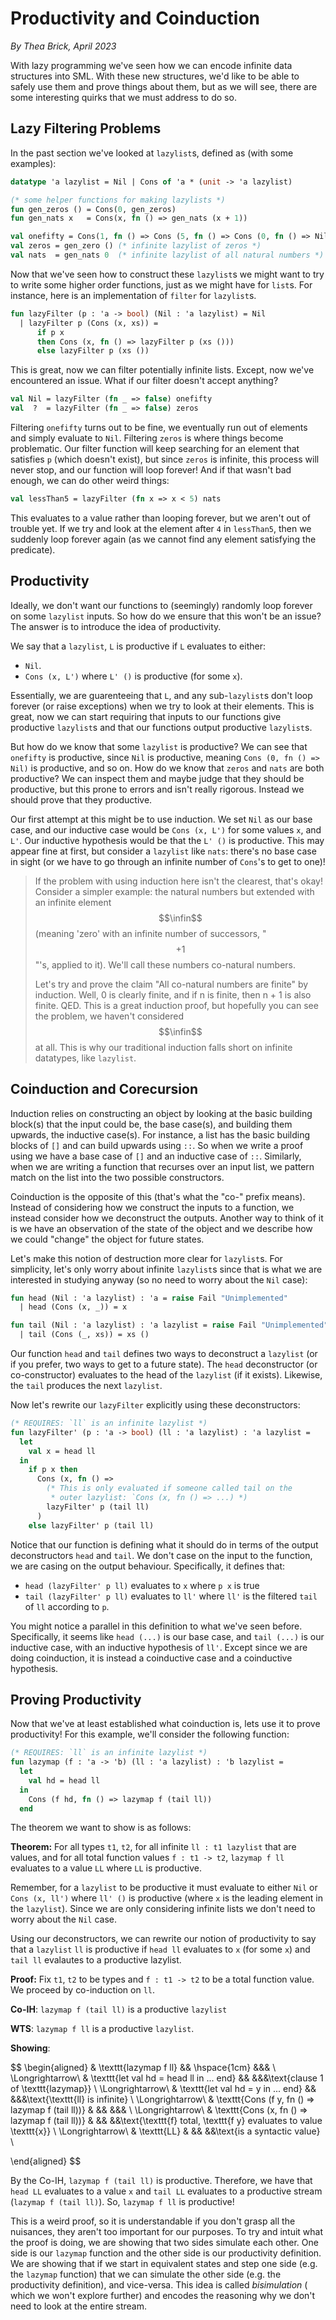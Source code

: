 # Productivity and Coinduction
_By Thea Brick, April 2023_

With lazy programming we've seen how we can encode infinite data structures into
SML. With these new structures, we'd like to be able to safely use them and
prove things about them, but as we will see, there are some interesting quirks
that we must address to do so.

## Lazy Filtering Problems

In the past section we've looked at `lazylist`s, defined as (with some
examples):

```sml
datatype 'a lazylist = Nil | Cons of 'a * (unit -> 'a lazylist)

(* some helper functions for making lazylists *)
fun gen_zeros () = Cons(0, gen_zeros)
fun gen_nats x   = Cons(x, fn () => gen_nats (x + 1))

val onefifty = Cons(1, fn () => Cons (5, fn () => Cons (0, fn () => Nil)))
val zeros = gen_zero () (* infinite lazylist of zeros *)
val nats  = gen_nats 0  (* infinite lazylist of all natural numbers *)
```

Now that we've seen how to construct these `lazylist`s we might want to try to
write some higher order functions, just as we might have for `list`s. For
instance, here is an implementation of `filter` for `lazylist`s.

```sml
fun lazyFilter (p : 'a -> bool) (Nil : 'a lazylist) = Nil
  | lazyFilter p (Cons (x, xs)) =
      if p x
      then Cons (x, fn () => lazyFilter p (xs ()))
      else lazyFilter p (xs ())
```

This is great, now we can filter potentially infinite lists. Except, now we've
encountered an issue. What if our filter doesn't accept anything?

```sml
val Nil = lazyFilter (fn _ => false) onefifty
val  ?  = lazyFilter (fn _ => false) zeros
```

Filtering `onefifty` turns out to be fine, we eventually run out of elements and
simply evaluate to `Nil`. Filtering `zeros` is where things become problematic.
Our filter function will keep searching for an element that satisfies `p` (which
doesn't exist), but since `zeros` is infinite, this process will never stop, and
our function will loop forever! And if that wasn't bad enough, we can do other
weird things:

```sml
val lessThan5 = lazyFilter (fn x => x < 5) nats
```

This evaluates to a value rather than looping forever, but we aren't out of
trouble yet. If we try and look at the element after `4` in `lessThan5`, then we
suddenly loop forever again (as we cannot find any element satisfying the
predicate).

## Productivity

Ideally, we don't want our functions to (seemingly) randomly loop forever on
some `lazylist` inputs. So how do we ensure that this won't be an issue? The
answer is to introduce the idea of productivity.

We say that a `lazylist`, `L` is productive if `L` evaluates to either:
- `Nil`.
- `Cons (x, L')` where `L' ()` is productive (for some `x`).

Essentially, we are guarenteeing that `L`, and any sub-`lazylist`s don't loop
forever (or raise exceptions) when we try to look at their elements. This is
great, now we can start requiring that inputs to our functions give productive
`lazylist`s and that our functions output productive `lazylist`s.

But how do we know that some `lazylist` is productive? We can see that
`onefifty` is productive, since `Nil` is productive, meaning
`Cons (0, fn () => Nil)` is productive, and so on. How do we know that `zeros`
and `nats` are both productive? We can inspect them and maybe judge that they
should be productive, but this prone to errors and isn't really rigorous.
Instead we should prove that they productive.

Our first attempt at this might be to use induction. We set `Nil` as our base
case, and our inductive case would be `Cons (x, L')` for some values `x`, and
`L'`. Our inductive hypothesis would be that the `L' ()` is productive. This may
appear fine at first, but consider a `lazylist` like `nats`: there's no base
case in sight (or we have to go through an infinite number of `Cons`'s to get
to one)!

> If the problem with using induction here isn't the clearest, that's okay!
> Consider a simpler example: the natural numbers but extended with an infinite
> element $$\infin$$ (meaning 'zero' with an infinite number of successors,
> "$$+ 1$$"'s, applied to it). We'll call these numbers co-natural numbers.
>
> Let's try and prove the claim "All co-natural numbers are finite" by
> induction. Well, 0 is clearly finite, and if n is finite, then n + 1 is also
> finite. QED. This is a great induction proof, but hopefully you can see the
> problem, we haven't considered $$\infin$$ at all. This is why our traditional
> induction falls short on infinite datatypes, like `lazylist`.

## Coinduction and Corecursion

Induction relies on constructing an object by looking at the basic building
block(s) that the input could be, the base case(s), and building them upwards,
the inductive case(s). For instance, a list has the basic building blocks of
`[]` and can build upwards using `::`. So when we write a proof using we have a
base case of `[]` and an inductive case of `::`. Similarly, when we are writing
a function that recurses over an input list, we pattern match on the list into
the two possible constructors.

Coinduction is the opposite of this (that's what the "co-" prefix means).
Instead of considering how we construct the inputs to a function, we instead
consider how we deconstruct the outputs. Another way to think of it
is we have an observation of the state of the object and we describe how we
could "change" the object for future states.

Let's make this notion of destruction more clear for `lazylist`s. For
simplicity, let's only worry about infinite `lazylist`s since that is what we
are interested in studying anyway (so no need to worry about the `Nil` case):

```sml
fun head (Nil : 'a lazylist) : 'a = raise Fail "Unimplemented"
  | head (Cons (x, _)) = x

fun tail (Nil : 'a lazylist) : 'a lazylist = raise Fail "Unimplemented"
  | tail (Cons (_, xs)) = xs ()
```

Our function `head` and `tail` defines two ways to deconstruct a `lazylist` (or
if you prefer, two ways to get to a future state). The `head` deconstructor (or
co-constructor) evaluates to the head of the `lazylist` (if it exists).
Likewise, the `tail` produces the next `lazylist`.

Now let's rewrite our `lazyFilter` explicitly using these deconstructors:
```sml
(* REQUIRES: `ll` is an infinite lazylist *)
fun lazyFilter' (p : 'a -> bool) (ll : 'a lazylist) : 'a lazylist =
  let
    val x = head ll
  in
    if p x then
      Cons (x, fn () =>
        (* This is only evaluated if someone called tail on the
         * outer lazylist: `Cons (x, fn () => ...) *)
        lazyFilter' p (tail ll)
      )
    else lazyFilter' p (tail ll)
```

Notice that our function is defining what it should do in terms of the
output deconstructors `head` and `tail`. We don't case on the input to the
function, we are casing on the output behaviour. Specifically, it defines that:
- `head (lazyFilter' p ll)` evaluates to `x` where `p x` is true
- `tail (lazyFilter' p ll)` evaluates to `ll'` where `ll'` is the filtered
  `tail` of `ll` according to `p`.

You might notice a parallel in this definition to what we've seen before.
Specifically, it seems like `head (...)` is our base case, and `tail (...)` is
our inductive case, with an inductive hypothesis of `ll'`. Except since we are
doing coinduction, it is instead a coinductive case and a coinductive
hypothesis.

## Proving Productivity

Now that we've at least established what coinduction is, lets use it to prove
productivity! For this example, we'll consider the following function:

```sml
(* REQUIRES: `ll` is an infinite lazylist *)
fun lazymap (f : 'a -> 'b) (ll : 'a lazylist) : 'b lazylist =
  let
    val hd = head ll
  in
    Cons (f hd, fn () => lazymap f (tail ll))
  end
```

The theorem we want to show is as follows:

**Theorem:** For all types `t1`, `t2`, for all infinite `ll : t1 lazylist` that
are values, and for all total function values `f : t1 -> t2`,
`lazymap f ll` evaluates to a value `LL` where `LL` is productive.

Remember, for a `lazylist` to be productive it must evaluate to either `Nil` or
`Cons (x, ll')` where `ll' ()` is productive (where `x` is the leading element
in the `lazylist`). Since we are only considering infinite lists we don't need
to worry about the `Nil` case.

Using our deconstructors, we can rewrite our notion of productivity to say that
a `lazylist` `ll` is productive if `head ll` evaluates to `x` (for some `x`) and
`tail ll` evalautes to a productive lazylist.

**Proof:** Fix `t1`, `t2` to be types and `f : t1 -> t2` to be a total function
value. We proceed by co-induction on `ll`.

**Co-IH**: `lazymap f (tail ll)` is a productive `lazylist`

**WTS**: `lazymap f ll` is a productive `lazylist`.

**Showing**:

$$
\begin{aligned}
& \texttt{lazymap f ll} && \hspace{1cm} &&& \\
\Longrightarrow\ & \texttt{let val hd = head ll in ... end} && &&&\text{clause 1 of \texttt{lazymap}} \\
\Longrightarrow\ & \texttt{let val hd = y in ... end} && &&&\text{\texttt{ll} is infinite} \\
\Longrightarrow\ & \texttt{Cons (f y, fn () => lazymap f (tail ll))} & && &&& \\
\Longrightarrow\ & \texttt{Cons (x, fn () => lazymap f (tail ll))} & && &&\text{\texttt{f} total, \texttt{f y} evaluates to value \texttt{x}} \\
\Longrightarrow\ & \texttt{LL} & && &&\text{is a syntactic value} \\

\end{aligned}
$$

By the Co-IH, `lazymap f (tail ll)` is productive. Therefore, we have that
`head LL` evaluates to a value `x` and `tail LL` evaluates to a productive
stream (`lazymap f (tail ll)`). So, `lazymap f ll` is productive!

This is a weird proof, so it is understandable if you don't grasp all the
nuisances, they aren't too important for our purposes. To try and intuit what
the proof is doing, we are showing that two sides simulate each other. One
side is our `lazymap` function and the other side is our productivity
definition. We are showing that if we start in equivalent states and step one
side (e.g. the `lazymap` function) that we can simulate the other side (e.g. the
productivity definition), and vice-versa. This idea is called *bisimulation* (
which we won't explore further) and encodes the reasoning why we don't need to
look at the entire stream.
